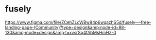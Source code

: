 # fusely
https://www.figma.com/file/ZCehZLcWBw84p6wqazhS5d/fusely---free-landing-page-(Community)?type=design&amp;node-id=88-130&amp;mode=design&amp;t=xvsrSq4fAbMsHmHz-0
